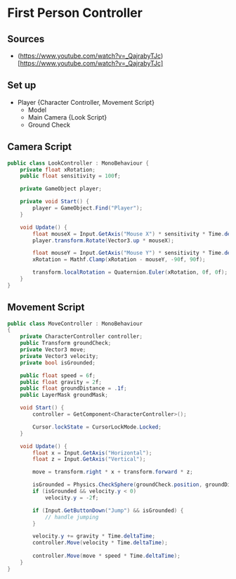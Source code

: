 # First Person Controller
## Sources
- (https://www.youtube.com/watch?v=_QajrabyTJc)[https://www.youtube.com/watch?v=_QajrabyTJc]

## Set up
- Player {Character Controller, Movement Script}
    - Model
    - Main Camera {Look Script}
    - Ground Check

## Camera Script
```c#
public class LookController : MonoBehaviour {
    private float xRotation;
    public float sensitivity = 100f;

    private GameObject player;

    private void Start() {
        player = GameObject.Find("Player");
    }

    void Update() {
        float mouseX = Input.GetAxis("Mouse X") * sensitivity * Time.deltaTime;
        player.transform.Rotate(Vector3.up * mouseX);

        float mouseY = Input.GetAxis("Mouse Y") * sensitivity * Time.deltaTime;
        xRotation = Mathf.Clamp(xRotation - mouseY, -90f, 90f);

        transform.localRotation = Quaternion.Euler(xRotation, 0f, 0f);
    }
}
```

## Movement Script
```c#
public class MoveController : MonoBehaviour
{
    private CharacterController controller;
    public Transform groundCheck;
    private Vector3 move;
    private Vector3 velocity;
    private bool isGrounded;

    public float speed = 6f;
    public float gravity = 2f;
    public float groundDistance = .1f;
    public LayerMask groundMask;

    void Start() {
        controller = GetComponent<CharacterController>();

        Cursor.lockState = CursorLockMode.Locked;
    }

    void Update() {
        float x = Input.GetAxis("Horizontal");
        float z = Input.GetAxis("Vertical");

        move = transform.right * x + transform.forward * z;

        isGrounded = Physics.CheckSphere(groundCheck.position, groundDistance, groundMask);
        if (isGrounded && velocity.y < 0)
            velocity.y = -2f;

        if (Input.GetButtonDown("Jump") && isGrounded) {
            // handle jumping
        }

        velocity.y += gravity * Time.deltaTime;
        controller.Move(velocity * Time.deltaTime);
        
        controller.Move(move * speed * Time.deltaTime);
    }
}
```